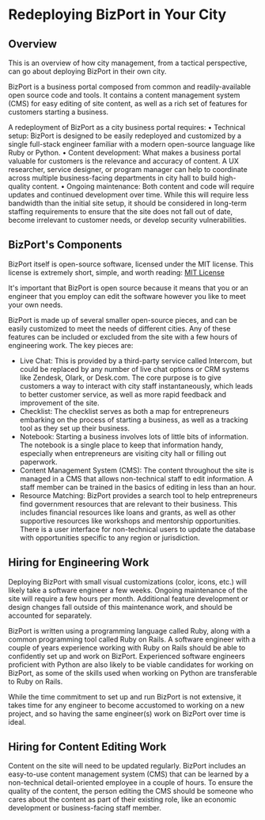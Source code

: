 # Redeploying BizPort in Your City

## Overview

This is an overview of how city management, from a tactical perspective, can go about deploying BizPort in their own city.

BizPort is a business portal composed from common and readily-available open source code and tools. It contains a content management system (CMS) for easy editing of site content, as well as a rich set of features for customers starting a business. 

A redeployment of BizPort as a city business portal requires:
• Technical setup: BizPort is designed to be easily redeployed and customized by a single full-stack engineer familiar with a modern open-source language like Ruby or Python.
• Content development: What makes a business portal valuable for customers is the relevance and accuracy of content. A UX researcher, service designer, or program manager can help to coordinate across multiple business-facing departments in city hall to build high-quality content.
• Ongoing maintenance: Both content and code will require updates and continued development over time. While this will require less bandwidth than the initial site setup, it should be considered in long-term staffing requirements to ensure that the site does not fall out of date, become irrelevant to customer needs, or develop security vulnerabilities.

## BizPort's Components

BizPort itself is open-source software, licensed under the MIT license. This license is extremely short, simple, and worth reading: [MIT License](https://github.com/codeforamerica/bizport/blob/master/LICENSE.md)

It's important that BizPort is open source because it means that you or an engineer that you employ can edit the software however you like to meet your own needs.

BizPort is made up of several smaller open-source pieces, and can be easily customized to meet the needs of different cities. Any of these features can be included or excluded from the site with a few hours of engineering work. The key pieces are:
 - Live Chat: This is provided by a third-party service called Intercom, but could be replaced by any number of live chat options or CRM systems like Zendesk, Olark, or Desk.com. The core purpose is to give customers a way to interact with city staff instantaneously, which leads to better customer service, as well as more rapid feedback and improvement of the site.
 - Checklist: The checklist serves as both a map for entrepreneurs embarking on the process of starting a business, as well as a tracking tool as they set up their business.
 - Notebook: Starting a business involves lots of little bits of information. The notebook is a single place to keep that information handy, especially when entrepreneurs are visiting city hall or filling out paperwork.
 - Content Management System (CMS): The content throughout the site is managed in a CMS that allows non-technical staff to edit information. A staff member can be trained in the basics of editing in less than an hour.
 - Resource Matching: BizPort provides a search tool to help entrepreneurs find government resources that are relevant to their business. This includes financial resources like loans and grants, as well as other supportive resources like workshops and mentorship opportunities. There is a user interface for non-technical users to update the database with opportunities specific to any region or jurisdiction.

## Hiring for Engineering Work

Deploying BizPort with small visual customizations (color, icons, etc.) will likely take a software engineer a few weeks. Ongoing maintenance of the site will require a few hours per month. Additional feature development or design changes fall outside of this maintenance work, and should be accounted for separately.

BizPort is written using a programming language called Ruby, along with a common programming tool called Ruby on Rails. A software engineer with a couple of years experience working with Ruby on Rails should be able to confidently set up and work on BizPort. Experienced software engineers proficient with Python are also likely to be viable candidates for working on BizPort, as some of the skills used when working on Python are transferable to Ruby on Rails.

While the time commitment to set up and run BizPort is not extensive, it takes time for any engineer to become accustomed to working on a new project, and so having the same engineer(s) work on BizPort over time is ideal.

## Hiring for Content Editing Work

Content on the site will need to be updated regularly. BizPort includes an easy-to-use content management system (CMS) that can be learned by a non-technical detail-oriented employee in a couple of hours. To ensure the quality of the content, the person editing the CMS should be someone who cares about the content as part of their existing role, like an economic development or business-facing staff member.
